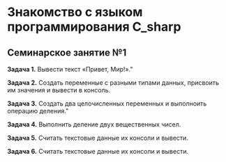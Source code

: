 # Знакомство с языком программирования С_sharp

## Семинарское занятие №1

**Задача 1.** Вывести текст «Привет, Мир!»."

**Задача 2.** Создать переменные с разными типами данных, присвоить им значения и вывести в консоль.

**Задача 3.** Создать два целочисленных переменных и выполноить операцию деления."

**Задача 4.** Выполнить деление двух вещественных чисел.

**Задача 5.** Считать текстовые данные их консоли и вывести.

**Задача 6.** Считать текстовые данные их консоли и вывести.


